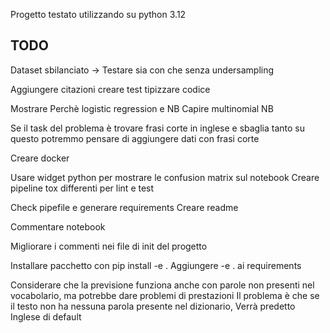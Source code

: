 Progetto testato utilizzando su python 3.12

TODO
------------------------------------------------------------------
Dataset sbilanciato -> Testare sia con che senza undersampling

Aggiungere citazioni 
creare test
tipizzare codice

Mostrare Perchè logistic regression e NB
Capire multinomial NB


Se il task del problema è trovare frasi corte in inglese e sbaglia tanto su questo potremmo pensare di aggiungere dati con frasi corte

Creare docker

Usare widget python per mostrare le confusion matrix sul notebook
Creare pipeline tox differenti per lint e test

Check pipefile e generare requirements
Creare readme 

Commentare notebook

Migliorare i commenti nei file di init del progetto

Installare pacchetto con pip install -e .
Aggiungere -e . ai requirements


Considerare che la previsione funziona anche con parole non presenti nel vocabolario, ma potrebbe dare problemi di prestazioni
Il problema è che se il testo non ha nessuna parola presente nel dizionario, Verrà predetto Inglese di default